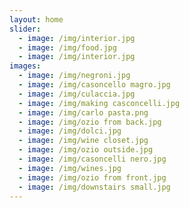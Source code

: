 ```yaml
---
layout: home
slider:
  - image: /img/interior.jpg
  - image: /img/food.jpg
  - image: /img/interior.jpg
images:
  - image: /img/negroni.jpg
  - image: /img/casoncello magro.jpg
  - image: /img/culaccia.jpg
  - image: /img/making casconcelli.jpg
  - image: /img/carlo pasta.png
  - image: /img/ozio from back.jpg
  - image: /img/dolci.jpg
  - image: /img/wine closet.jpg
  - image: /img/ozio outside.jpg
  - image: /img/casoncelli nero.jpg
  - image: /img/wines.jpg
  - image: /img/ozio from front.jpg
  - image: /img/downstairs small.jpg
---
```

